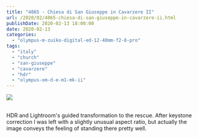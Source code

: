 ```yaml
---
title: "4865 - Chiesa di San Giuseppe in Cavarzere II"
url: /2020/02/4865-chiesa-di-san-giuseppe-in-cavarzere-ii.html
publishDate: 2020-02-13 18:00:00
date: 2020-02-13
categories: 
  - "olympus-m-zuiko-digital-ed-12-40mm-f2-8-pro"
tags: 
  - "italy"
  - "church"
  - "san-giuseppe"
  - "cavarzere"
  - "hdr"
  - "olympus-om-d-e-m1-mk-ii"
---
```

<div class="container">
<div class="center"><a target="_blank" href="https://d25zfm9zpd7gm5.cloudfront.net/1200x1200/20180512_115627-2-HDR_lr.jpg"><img class="webfeedsFeaturedVisual" src="https://d25zfm9zpd7gm5.cloudfront.net/0600x0600/2018/20180512_115627-2-HDR_lr.jpg" /></a></div>
</div>
<br />

HDR and Lightroom's guided transformation to the rescue. After
keystone correction I was left with a slightly unusual aspect ratio,
but actually the image conveys the feeling of standing there pretty
well.